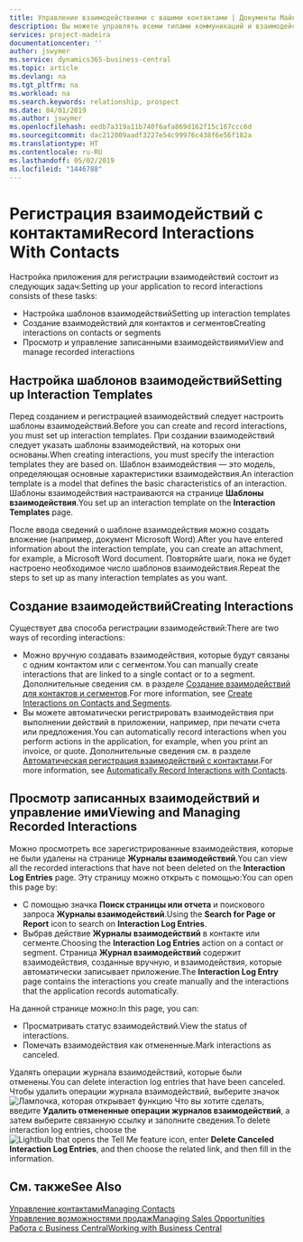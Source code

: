 ```yaml
---
title: Управление взаимодействиями с вашими контактами | Документы Майкрософт
description: Вы можете управлять всеми типами коммуникаций и взаимодействий между организацией и контактами, например, письмами, телефонными звонками, встречами и т. д.
services: project-madeira
documentationcenter: ''
author: jswymer
ms.service: dynamics365-business-central
ms.topic: article
ms.devlang: na
ms.tgt_pltfrm: na
ms.workload: na
ms.search.keywords: relationship, prospect
ms.date: 04/01/2019
ms.author: jswymer
ms.openlocfilehash: eedb7a319a11b740f6afa869d162f15c167ccc6d
ms.sourcegitcommit: dac212009aadf3227e54c99976c438f6e56f182a
ms.translationtype: HT
ms.contentlocale: ru-RU
ms.lasthandoff: 05/02/2019
ms.locfileid: "1446788"
---
```

# <a name="record-interactions-with-contacts"></a><span data-ttu-id="ccf57-103">Регистрация взаимодействий с контактами</span><span class="sxs-lookup"><span data-stu-id="ccf57-103">Record Interactions With Contacts</span></span>
<span data-ttu-id="ccf57-104">Настройка приложения для регистрации взаимодействий состоит из следующих задач:</span><span class="sxs-lookup"><span data-stu-id="ccf57-104">Setting up your application to record interactions consists of these tasks:</span></span>

* <span data-ttu-id="ccf57-105">Настройка шаблонов взаимодействий</span><span class="sxs-lookup"><span data-stu-id="ccf57-105">Setting up interaction templates</span></span>  
* <span data-ttu-id="ccf57-106">Создание взаимодействий для контактов и сегментов</span><span class="sxs-lookup"><span data-stu-id="ccf57-106">Creating interactions on contacts or segments</span></span>  
* <span data-ttu-id="ccf57-107">Просмотр и управление записанными взаимодействиями</span><span class="sxs-lookup"><span data-stu-id="ccf57-107">View and manage recorded interactions</span></span>  

##  <a name="setting-up-interaction-templates"></a><span data-ttu-id="ccf57-108">Настройка шаблонов взаимодействий</span><span class="sxs-lookup"><span data-stu-id="ccf57-108">Setting up Interaction Templates</span></span>
<span data-ttu-id="ccf57-109">Перед созданием и регистрацией взаимодействий следует настроить шаблоны взаимодействий.</span><span class="sxs-lookup"><span data-stu-id="ccf57-109">Before you can create and record interactions, you must set up interaction templates.</span></span> <span data-ttu-id="ccf57-110">При создании взаимодействий следует указать шаблоны взаимодействий, на которых они основаны.</span><span class="sxs-lookup"><span data-stu-id="ccf57-110">When creating interactions, you must specify the interaction templates they are based on.</span></span> <span data-ttu-id="ccf57-111">Шаблон взаимодействия — это модель, определяющая основные характеристики взаимодействия.</span><span class="sxs-lookup"><span data-stu-id="ccf57-111">An interaction template is a model that defines the basic characteristics of an interaction.</span></span>
<span data-ttu-id="ccf57-112">Шаблоны взаимодействия настраиваются на странице **Шаблоны взаимодействия**.</span><span class="sxs-lookup"><span data-stu-id="ccf57-112">You set up an interaction template on the **Interaction Templates** page.</span></span>

<span data-ttu-id="ccf57-113">После ввода сведений о шаблоне взаимодействия можно создать вложение (например, документ Microsoft Word).</span><span class="sxs-lookup"><span data-stu-id="ccf57-113">After you have entered information about the interaction template, you can create an attachment, for example, a Microsoft Word document.</span></span> <span data-ttu-id="ccf57-114">Повторяйте шаги, пока не будет настроено необходимое число шаблонов взаимодействия.</span><span class="sxs-lookup"><span data-stu-id="ccf57-114">Repeat the steps to set up as many interaction templates as you want.</span></span>  

## <a name="creating-interactions"></a><span data-ttu-id="ccf57-115">Создание взаимодействий</span><span class="sxs-lookup"><span data-stu-id="ccf57-115">Creating Interactions</span></span>
<span data-ttu-id="ccf57-116">Существует два способа регистрации взаимодействий:</span><span class="sxs-lookup"><span data-stu-id="ccf57-116">There are two ways of recording interactions:</span></span>

* <span data-ttu-id="ccf57-117">Можно вручную создавать взаимодействия, которые будут связаны с одним контактом или с сегментом.</span><span class="sxs-lookup"><span data-stu-id="ccf57-117">You can manually create interactions that are linked to a single contact or to a segment.</span></span> <span data-ttu-id="ccf57-118">Дополнительные сведения см. в разделе [Создание взаимодействий для контактов и сегментов](marketing-how-create-interactions.md).</span><span class="sxs-lookup"><span data-stu-id="ccf57-118">For more information, see [Create Interactions on Contacts and Segments](marketing-how-create-interactions.md).</span></span>  
* <span data-ttu-id="ccf57-119">Вы можете автоматически регистрировать взаимодействия при выполнении действий в приложении, например, при печати счета или предложения.</span><span class="sxs-lookup"><span data-stu-id="ccf57-119">You can automatically record interactions when you perform actions in the application, for example, when you print an invoice, or quote.</span></span> <span data-ttu-id="ccf57-120">Дополнительные сведения см. в разделе [Автоматическая регистрация взаимодействий с контактами](marketing-auto-record-interactions.md).</span><span class="sxs-lookup"><span data-stu-id="ccf57-120">For more information, see [Automatically Record Interactions with Contacts](marketing-auto-record-interactions.md).</span></span>

## <a name="viewing-and-managing-recorded-interactions"></a><span data-ttu-id="ccf57-121">Просмотр записанных взаимодействий и управление ими</span><span class="sxs-lookup"><span data-stu-id="ccf57-121">Viewing and Managing Recorded Interactions</span></span>
<span data-ttu-id="ccf57-122">Можно просмотреть все зарегистрированные взаимодействия, которые не были удалены на странице **Журналы взаимодействий**.</span><span class="sxs-lookup"><span data-stu-id="ccf57-122">You can view all the recorded interactions that have not been deleted on the **Interaction Log Entries** page.</span></span> <span data-ttu-id="ccf57-123">Эту страницу можно открыть с помощью:</span><span class="sxs-lookup"><span data-stu-id="ccf57-123">You can open this page by:</span></span>

* <span data-ttu-id="ccf57-124">С помощью значка **Поиск страницы или отчета** и поискового запроса **Журналы взаимодействий**.</span><span class="sxs-lookup"><span data-stu-id="ccf57-124">Using the **Search for Page or Report** icon to search on **Interaction Log Entries**.</span></span>
* <span data-ttu-id="ccf57-125">Выбрав действие **Журналы взаимодействий** в контакте или сегменте.</span><span class="sxs-lookup"><span data-stu-id="ccf57-125">Choosing the **Interaction Log Entries** action on a contact or segment.</span></span>
  <span data-ttu-id="ccf57-126">Страница **Журнал взаимодействий** содержит взаимодействия, созданные вручную, и взаимодействия, которые автоматически записывает приложение.</span><span class="sxs-lookup"><span data-stu-id="ccf57-126">The **Interaction Log Entry** page contains the interactions you create manually and the interactions that the application records automatically.</span></span>

<span data-ttu-id="ccf57-127">На данной странице можно:</span><span class="sxs-lookup"><span data-stu-id="ccf57-127">In this page, you can:</span></span>

* <span data-ttu-id="ccf57-128">Просматривать статус взаимодействий.</span><span class="sxs-lookup"><span data-stu-id="ccf57-128">View the status of interactions.</span></span>
* <span data-ttu-id="ccf57-129">Помечать взаимодействия как отмененные.</span><span class="sxs-lookup"><span data-stu-id="ccf57-129">Mark interactions as canceled.</span></span>

<span data-ttu-id="ccf57-130">Удалять операции журнала взаимодействий, которые были отменены.</span><span class="sxs-lookup"><span data-stu-id="ccf57-130">You can delete interaction log entries that have been canceled.</span></span> <span data-ttu-id="ccf57-131">Чтобы удалить операции журнала взаимодействий, выберите значок ![Лампочка, которая открывает функцию Что вы хотите сделать](media/ui-search/search_small.png "Что вы хотите сделать"), введите **Удалить отмененные операции журналов взаимодействий**, а затем выберите связанную ссылку и заполните сведения.</span><span class="sxs-lookup"><span data-stu-id="ccf57-131">To delete interaction log entries, choose the ![Lightbulb that opens the Tell Me feature](media/ui-search/search_small.png "Tell me what you want to do") icon, enter **Delete Canceled Interaction Log Entries**, and then choose the related link, and then fill in the information.</span></span>

## <a name="see-also"></a><span data-ttu-id="ccf57-132">См. также</span><span class="sxs-lookup"><span data-stu-id="ccf57-132">See Also</span></span>
[<span data-ttu-id="ccf57-133">Управление контактами</span><span class="sxs-lookup"><span data-stu-id="ccf57-133">Managing Contacts</span></span>](marketing-contacts.md)  
[<span data-ttu-id="ccf57-134">Управление возможностями продаж</span><span class="sxs-lookup"><span data-stu-id="ccf57-134">Managing Sales Opportunities</span></span>](marketing-manage-sales-opportunities.md)  
[<span data-ttu-id="ccf57-135">Работа с Business Central</span><span class="sxs-lookup"><span data-stu-id="ccf57-135">Working with Business Central</span></span>](ui-work-product.md)  
